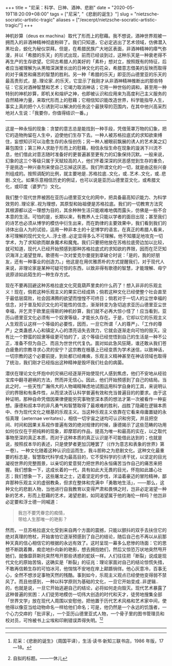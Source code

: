 +++
title = "尼采：科学、日神、酒神、悲剧"
date = "2020-05-19T18:20:09+08:00"
tags = ["尼采", "《悲剧的诞生》"]
slug = "nietzsche-socratic-artistic-tragic"
aliases = ["/excerpt/nietzsche-socratic-artistic-tragic/"]
+++

神机妙算（deus ex machina）取代了形而上的慰藉。我不想说，酒神世界观被一拥而入的非酒神精神彻底粉碎了。我们只知道，它必定逃出了艺术领域，仿佛潜入黑社会，蜕化为秘仪崇拜。但是，在希腊民族广大地区表面，非酒神精神的瘴气弥漫，并以「希腊的乐天」的形式出现，前而已经谈到过，这种乐天是一种衰老得不再生产的生存欲望。它同古希腊人的美好的「素朴」想对立，按照既有的特征，后者应当被理解为从黑暗深渊里长出的日神文化的花朵，希腊意志借美的反映而取得的对于痛苦和痛苦的智慧的胜利。另一种「希腊的乐天」即亚历山德里亚的乐天的最高贵形式，是..理论家..的乐天，它显示了我刚才从非酒神精神推断出的那些特征：它反对酒神智慧和艺术；它竭力取消神话；它用一种世俗的调和，甚至用一种特别的神机妙算，即机关和熔炉之神，也即被认识和应用来为高度利己主义服务的自然精神力量，来取代形而上的慰藉；它相信知识能改造世界，科学能指导人生，事实上真的把个人引诱到可以解决的任务这个最狭窄的范围内，在其中他兴高采烈地对人生说：「我要你，你值得结识一番。」

---

这是一种永恒的现象：贪婪的意志总是能找到一种手段，凭借笼罩万物的幻象，把它的造物拘留在人生中，迫使他们生存下去。一种人被苏格拉底式的求知欲束缚住，妄想知识可以治愈生存的永恒创伤；另一种人被眼前飘展的诱人的艺术美之幻幕包围住；第三种人求助于形而上的慰藉，相信永恒生命在现象的漩涡下川流不息，他们借此对意志随时准备好的更普遍甚至更有力的幻象保持沉默。一般来说，幻象的这三个等级只属于天赋较高的人，他们怀着深深的厌恶感觉到生存的重负，于是挑选一种兴奋剂来使自己忘掉这厌恶。我们所谓文化的一切，就是由这些兴奋剂组成的。按照调配的比例，就主要地是..苏格拉底..文化，或..艺术..文化，或..悲剧..文化。如果乐意相信历史的例证，也可以说是亚历山德里亚文化，或希腊文化，或印度（婆罗门）文化。

我们整个现代世界被困在亚历山德里亚文化的网中，把具备最高知识能力、为科学效劳的..理论家..视为理想，其原型和始祖便是苏格拉底。我们的一切教育方法究其根源都以这一理想为目的，其余种种生活只能艰难地偶而露头，仿佛是一些不合本意的生活。可怕的是，长期以来，有教养人士只能以学者的面目出现；甚至我们的诗艺也必须从博学的模仿中衍生出来，而在韵律的主要效果中，我们看到我们的诗体出自人为的试验，运用一种非本土的十足博学的语言。在真正的希腊人看来，本可理解的现代文化人..浮士德..必定显得多么不可理解。他不知餍足地攻克一切学术，为了求知欲而献身魔术和魔鬼。我们只要把他放在苏格拉底旁边加以比较，就可知道，现代人已经开始预感到那种苏格拉底式的求知欲的界限，因而在茫茫知识海洋上渴望登岸。歌德有一次对爱克尔曼提到拿破仑时说：「是的，我的好朋友，还有一种事业的创造力。」他这是在用优雅质朴的方式提醒我们，对于现代人来说，非理论家是某种可疑可惊的东西，以致非得有歌德的智慧，才能理解、毋宁说原谅如此陌生的一种生存方式。

现在不要再回避这种苏格拉底文化究竟葫芦里卖的什么药了！想入非非的乐观主义！现在，倘若这种乐观主义的果实已经成熟；倘若这种文化已经使整个社会直至于最低层腐败，社会因沸腾的欲望而惶惶不可终日；倘若对于一切人的尘世幸福的信念，对于普及知识文化的可能性的信念，渐渐转变为急切追求亚历山德里亚尘世幸福，并乞灵于欧里庇得斯的神机妙算，我们就不必再大惊小怪了！应当看到，亚历山德里亚文化必须有一个奴隶等级，才能长久存在。于是，它却以它的乐观主义人生观否认这样一个等级的必要性，因而，一旦它所谓「人的尊严」、「工作的尊严」之类蛊惑人心和镇定人心的漂亮话失去效力，它就会逐渐走向可怕的毁灭。没有比一个野蛮的奴隶等级更可怕的了，这个等级已经觉悟到自己的生活是一种不公正，准备不但为自己、而且为世世代代复仇。面对如此急风狂飓，谁还敢从我们苍白疲惫的宗教寻求心灵的安宁？这宗教在根基上已经变质为学术迷信，以致神话，一切宗教的这个必要前提，到处都已经瘫痪，乐观主义精神甚至在神话领域也取得了统治，我们刚才已经指出这种精神是毁坏我们社会的病菌。

潜伏在理论文化怀抱中的灾祸已经逐渐开始使现代人感到焦虑，他们不安地从经验宝库中翻寻避祸的方法，然而并无信心。因此，他们开始预感到了自己的结局。当此之时，一些天性广瀚伟大的人物竭精殚虑地试图运用科学自身的工具，来说明认识的界限和有条件性，从而坚决否认科学普遍有效和充当普遍目的的要求。由于这种证明，那种自命凭借因果律便能穷究事物至深本质的想法才第一次被看作一种妄想。康德和叔本华的非凡勇气和智慧取得了最艰难的胜利，战胜了隐藏在逻辑本质中、作为现代文化之根基的乐观主义。当这种乐观主义依靠在它看来毋庸置疑的永恒真理（aeternae veritates），相信一切宇宙之谜均可认识和穷究，并且把空间、时间和因果关系视作普遍有效的绝对规律的时候，康德揭示了这些范畴的功用如何仅仅在于把纯粹的现象，即摩耶的作品，提高为唯一和最高的实在，以之取代事物至深的真正本质，而对于这种本质的真正认识是不可能借此达到的；也就是说，按照叔本华的表述，只是使梦者更加沉睡罢了（《作为意志和表象的世界》第一卷）。一种文化随着这种认识应运而生，我斗胆称之为悲剧文化。这种文化最重要的标志是，智慧取代科学成为最高目的，它不受科学的引诱干扰，以坚定的目光凝视世界的完整图景，以亲切的爱意努力把世界的永恒痛苦当作自己的痛苦来把握。我们想象一下，这成长着的一代，具有如此大无畏的目光，怀抱如此雄心壮志；我们想象一下，这些屠龙之士，迈着坚定的步伐，洋溢着豪迈的冒险精神，鄙弃那种乐观主义的虚弱教条，但求在整体和完满中「勇敢地生活」，——那么，这种文化的悲剧人物，当他进行自我教育以变得严肃和畏惧之时，岂非必定渴望一种新的艺术，形而上慰藉的艺术，渴望悲剧，如同渴望属于他的海伦一样吗？他岂非必定要和浮士德一同喊道：

> 我岂不要凭眷恋的痴情，  
> 带给人生那唯一的艳影？

然而，一旦苏格拉底文化受到来自两个方面的震撼，只能以颤抖的双手去扶住它的绝对真理的笏杖，开始害怕它逐渐预感到了自己的结论，随后自己也不再以从前那种天真的信心相信它的根据的永远有效了。这时呈现一幕多么悲惨的场面：它的思想不断跳着舞，痴恋地扑向新的艳影，想去拥抱她们，然后又惊恐万状地突然甩开她们，就像靡菲斯托突然甩开那些诱惑的蛇妖一样。人们往往把「断裂」说成是现代文化的原始苦恼，这确实是「断裂」的征兆：理论家面对自己的结论惊慌失措，不敢再信赖生存的可怕冰河，他惴惴不安地在岸上颠踬徜徉。他心灰意冷，百事无心，全然不想涉足事物天然的残酷。事到如今，乐观主义观点已经使他变得弱不禁风了。而且他感到，一种以科学原则为基础的文化，一旦它开始变成..非逻辑..的，也就是说，一旦它开始逃避自己的结论，必将如何走向毁灭。现代艺术暴露了这种普遍的贫困：人们徒劳地模仿一切伟大创造的时代和天才，徒劳地搜集全部「世界文学」放在现代人周围以安慰他，把他置于历代艺术风格和艺术家中间，使他得以像亚当给动物命名一样给他们命名；可是，他仍然是一个永远的饥饿者，一个心力交瘁的「批评家」，一个亚历山德里亚式人物，一个骨子里的图书管理员和校对员，可怜被书上尘埃和印刷错误弄得失明。[^1][^2]

---

[^1]: 尼采：《悲剧的诞生》（周国平译），生活·读书·新知三联书店，1986 年版，17—18。
[^2]: 自拟的标题。——一休儿
